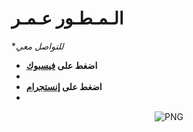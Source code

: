 </p> 
<h1>الـمـطـور عـمـر</h1>


**للتواصل معي*

-  **اضغط على [فيسبوك](https://www.facebook.com/100078235290006?mibextid=ZbWKwL)**
-  
-  **اضغط على [إنستجرام](https://www.instagram.com/arrogant3j?igsh=eG0wY3VqOWVjMjYy)**
-  

<p align="center">
    <img align="center" alt="PNG" src="https://i.imgur.com/Fzwfdee.jpeg" />
</p> 
